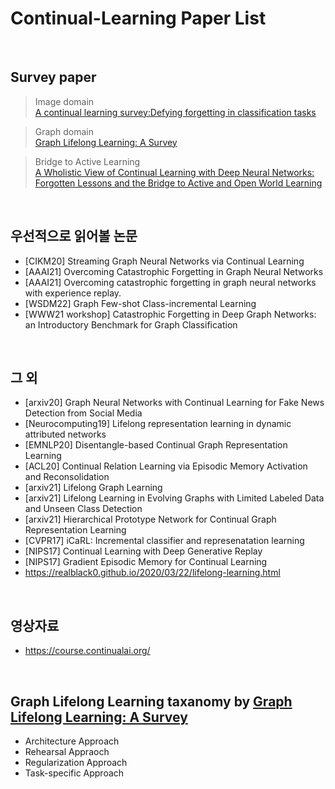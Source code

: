 # Continual-Learning Paper List

<br/>

## Survey paper
> Image domain  
[A continual learning survey:Defying forgetting in classification tasks](https://arxiv.org/pdf/1909.08383.pdf)

> Graph domain  
[Graph Lifelong Learning: A Survey](https://arxiv.org/pdf/2202.10688.pdf)

> Bridge to Active Learning  
[A Wholistic View of Continual Learning with Deep Neural Networks: Forgotten Lessons and the Bridge to Active and Open World Learning](https://arxiv.org/pdf/2009.01797.pdf)

<br/>

## 우선적으로 읽어볼 논문
* [CIKM20] Streaming Graph Neural Networks via Continual Learning
* [AAAI21] Overcoming Catastrophic Forgetting in Graph Neural Networks
* [AAAI21] Overcoming catastrophic forgetting in graph neural networks with experience replay.
* [WSDM22]  Graph Few-shot Class-incremental Learning
* [WWW21 workshop] Catastrophic Forgetting in Deep Graph Networks: an Introductory Benchmark for Graph Classification

<br/>

## 그 외
* [arxiv20] Graph Neural Networks with Continual Learning for Fake News Detection from Social Media
* [Neurocomputing19] Lifelong representation learning in dynamic attributed networks
* [EMNLP20] Disentangle-based Continual Graph Representation Learning
* [ACL20] Continual Relation Learning via Episodic Memory Activation and Reconsolidation
* [arxiv21] Lifelong Graph Learning
* [arxiv21] Lifelong Learning in Evolving Graphs with Limited Labeled Data and Unseen Class Detection
* [arxiv21] Hierarchical Prototype Network for Continual Graph Representation Learning
* [CVPR17] iCaRL: Incremental classifier and represenatation learning
* [NIPS17] Continual Learning with Deep Generative Replay
* [NIPS17] Gradient Episodic Memory for Continual Learning
* https://realblack0.github.io/2020/03/22/lifelong-learning.html

<br/>

## 영상자료
* https://course.continualai.org/

<br/>

## Graph Lifelong Learning taxanomy by [Graph Lifelong Learning: A Survey](https://arxiv.org/pdf/2202.10688.pdf)
* Architecture Approach
* Rehearsal Appraoch
* Regularization Approach
* Task-specific Approach

<br/>
